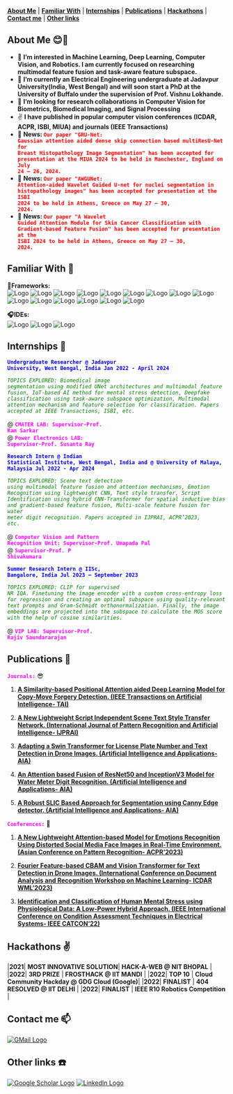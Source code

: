 <link rel="stylesheet" href="style.css">

**[About Me](#about-me)** | **[Familiar With](#familiar-with)** | **[Internships](#internships)** | **[Publications](#publications)** | **[Hackathons](#hackathons)** | **[Contact me](#contact-me)** | **[Other links](#other-links)**

## About Me 😊👋 <a id="about-me"></a>
- 👀 **I’m interested in Machine Learning, Deep Learning, Computer Vision, and Robotics. I am currently focused on researching multimodal feature fusion and task-aware feature subspace.** 
- 🌱 **I’m currently an Electrical Engineering undergraduate at Jadavpur University(India, West Bengal) and will soon start a PhD at the University of Buffalo under the supervision of Prof. Vishnu Lokhande.**
- 💞️ **I’m looking for research collaborations in Computer Vision for Biometrics, Biomedical Imaging,  and Signal Processing**
- ✌️ **I have published in popular computer vision conferences (ICDAR, ACPR, ISBI, MIUA) and journals (IEEE Transactions)**
- 📳 **News: <code style="color: red">Our paper "GRU-Net: Gaussian attention aided dense skip connection based  multiResU-Net for Breast Histopathology Image Segmentation" has been accepted for presentation at the MIUA 2024 to be held in Manchester, England on July 24 – 26, 2024.</code>**
- 📳 **News: <code style="color: red">Our paper "AWGUNet: Attention-aided Wavelet Guided U-net for nuclei segmentation in histopathology images" has been accepted for presentation at the ISBI 2024 to be held in Athens, Greece on May 27 – 30, 2024.</code>**
- 📳 **News: <code style="color: red">Our paper "A Wavelet Guided Attention Module for Skin Cancer Classification with Gradient-based Feature Fusion" has been accepted for presentation at the ISBI 2024 to be held in Athens, Greece on May 27 – 30, 2024.</code>**

## Familiar With 👀 <a id="familiar-with"></a>

**🍴Frameworks:** <br/>
![Logo](https://img.shields.io/badge/Python-FFD43B?style=for-the-badge&logo=python&logoColor=darkgreen) 
![Logo](https://img.shields.io/badge/C%2B%2B-00599C?style=for-the-badge&logo=c%2B%2B&logoColor=white)
![Logo](https://img.shields.io/badge/C-00599C?style=for-the-badge&logo=c&logoColor=white)
![Logo](https://img.shields.io/badge/PHP-777BB4?style=for-the-badge&logo=php&logoColor=white)
![Logo](https://img.shields.io/badge/Keras-D00000?style=for-the-badge&logo=Keras&logoColor=white)
![Logo](https://img.shields.io/badge/scikit_learn-F7931E?style=for-the-badge&logo=scikit-learn&logoColor=white)
![Logo](https://img.shields.io/badge/TensorFlow-FF6F00?style=for-the-badge&logo=TensorFlow&logoColor=white)
![Logo](https://img.shields.io/badge/SciPy-654FF0?style=for-the-badge&logo=SciPy&logoColor=white)
![Logo](https://img.shields.io/badge/Numpy-777BB4?style=for-the-badge&logo=numpy&logoColor=white)
![Logo](https://img.shields.io/badge/Pandas-2C2D72?style=for-the-badge&logo=pandas&logoColor=white)
![Logo](https://img.shields.io/badge/Streamlit-FF4B4B?style=for-the-badge&logo=Streamlit&logoColor=white)
![Logo](https://img.shields.io/badge/OpenCV-27338e?style=for-the-badge&logo=OpenCV&logoColor=white)
![Logo](https://img.shields.io/badge/Jupyter-F37626.svg?&style=for-the-badge&logo=Jupyter&logoColor=white)
![Logo](https://img.shields.io/badge/Arduino-00979D?style=for-the-badge&logo=Arduino&logoColor=white)
![Logo](https://img.shields.io/badge/Raspberry%20Pi-A22846?style=for-the-badge&logo=Raspberry%20Pi&logoColor=white)

**🎧IDEs:** <br/>
![Logo](https://img.shields.io/badge/Visual_Studio-5C2D91?style=for-the-badge&logo=visual%20studio&logoColor=white)
![Logo](https://img.shields.io/badge/pycharm-143?style=for-the-badge&logo=pycharm&logoColor=black&color=black&labelColor=green)
![Logo](https://img.shields.io/badge/Colab-F9AB00?style=for-the-badge&logo=googlecolab&color=525252)

## Internships 💫 <a id="internships"></a>

**<code style="color: blue">Undergraduate Researcher @ Jadavpur University, West Bengal, India Jan 2022 - April 2024</code>**

*<code style="color: green">TOPICS EXPLORED: Biomedical image segmentation using modified UNet architectures and multimodal feature fusion,  IoT-based AI method for mental stress detection, Deepfake classification using task-aware subspace optimization, Multimodal attention mechanism and feature selection for classification. Papers accepted at IEEE Transactions, ISBI, etc.</code>*

@ **<code style="color: fuchsia">CMATER LAB: Supervisor-Prof. Ram Sarkar</code>**<br/>
@ **<code style="color: fuchsia">Power Electronics LAB: Supervisor-Prof. Susanta Ray</code>**

**<code style="color: blue">Research Intern @ Indian Statistical Institute, West Bengal, India and @ University of Malaya, Malaysia Jul 2022 - Apr 2024</code>**

*<code style="color: green">TOPICS EXPLORED: Scene text detection using multimodal feature fusion and attention mechanisms, Emotion Recognition using lightweight CNN, Text style transfer, Script Identification using hybrid CNN-Transformer for spatial inductive bias and gradient-based feature fusion, Multi-scale feature fusion for water meter digit recognition. Papers accepted in IJPRAI, ACPR’2023, etc.</code>*

@ **<code style="color: fuchsia">Computer Vision and Pattern Recognition Unit: Supervisor-Prof. Umapada Pal</code>**<br/>
@ **<code style="color: fuchsia">Supervisor-Prof. P Shivakumara</code>**

**<code style="color: blue">Summer Research Intern @ IISc, Bangalore, India Jul 2023 – September 2023</code>**

*<code style="color: green">TOPICS EXPLORED: CLIP for supervised NR IQA. Finetuning the image encoder with a custom cross-entropy loss for regression and creating an optimal subspace using quality-relevant text prompts and Gram-Schmidt orthonormalization. Finally, the image embeddings are projected into the subspace to calculate the MOS score with the help of cosine similarities.</code>*

@ **<code style="color: fuchsia">VIP LAB: Supervisor-Prof. Rajiv Saundararajan</code>**

## Publications 💪 <a id="publications"></a>
**<code style="color: fuchsia">Journals:</code>** 😎

1. [**A Similarity-based Positional Attention aided Deep Learning Model for Copy-Move Forgery Detection. (IEEE Transactions on Artificial Intelligence- TAI)**](https://scholar.google.com/citations?view_op=view_citation&hl=en&user=exgiMpgAAAAJ&citation_for_view=exgiMpgAAAAJ:ULOm3_A8WrAC)
   
2. [**A New Lightweight Script Independent Scene Text Style Transfer Network. (International Journal of Pattern Recognition and Artificial Intelligence- IJPRAI)**](https://scholar.google.com/citations?view_op=view_citation&hl=en&user=exgiMpgAAAAJ&citation_for_view=exgiMpgAAAAJ:KlAtU1dfN6UC)

3. [**Adapting a Swin Transformer for License Plate Number and Text Detection in Drone Images. (Artificial Intelligence and Applications- AIA)**](https://scholar.google.com/citations?view_op=view_citation&hl=en&user=exgiMpgAAAAJ&citation_for_view=exgiMpgAAAAJ:roLk4NBRz8UC)

4. [**An Attention based Fusion of ResNet50 and InceptionV3 Model for Water Meter Digit Recognition. (Artificial Intelligence and Applications- AIA)**](https://scholar.google.com/citations?view_op=view_citation&hl=en&user=exgiMpgAAAAJ&citation_for_view=exgiMpgAAAAJ:Zph67rFs4hoC)

5. [**A Robust SLIC Based Approach for Segmentation using Canny Edge detector. (Artificial Intelligence and Applications- AIA)**](https://scholar.google.com/citations?view_op=view_citation&hl=en&user=exgiMpgAAAAJ&citation_for_view=exgiMpgAAAAJ:hqOjcs7Dif8C)

**<code style="color: fuchsia">Conferences:</code>** 😬
1. [**A New Lightweight Attention-based Model for Emotions Recognition Using Distorted Social Media Face Images in Real-Time Environment. (Asian Conference on Pattern Recognition- ACPR’2023)**](https://scholar.google.com/citations?view_op=view_citation&hl=en&user=exgiMpgAAAAJ&citation_for_view=exgiMpgAAAAJ:8k81kl-MbHgC)

2. [**Fourier Feature-based CBAM and Vision Transformer for Text Detection in Drone Images. (International Conference on Document Analysis and Recognition Workshop on Machine Learning- ICDAR WML’2023)**](https://scholar.google.com/citations?view_op=view_citation&hl=en&user=exgiMpgAAAAJ&citation_for_view=exgiMpgAAAAJ:Se3iqnhoufwC)
  
3. [**Identification and Classification of Human Mental Stress using Physiological Data: A Low-Power Hybrid Approach. (IEEE International Conference on Condition Assessment Techniques in Electrical Systems- IEEE CATCON’22)**](https://scholar.google.com/citations?view_op=view_citation&hl=en&user=exgiMpgAAAAJ&citation_for_view=exgiMpgAAAAJ:LkGwnXOMwfcC)

## Hackathons ✌️ <a id="hackathons"></a>

|**2021**| **MOST INNOVATIVE SOLUTION**| **HACK-A-WEB @ NIT BHOPAL**                     |
|**2022**| **3RD PRIZE**               | **FROSTHACK @ IIT MANDI**                       |
|**2022**| **TOP 10**                  | **Cloud Community Hackday @ GDG Cloud (Google)**|
|**2022**| **FINALIST**                | **404 RESOLVED @ IIT DELHI**                    |
|**2022**| **FINALIST**                | **IEEE R10 Robotics Competition**               |

## Contact me 📫 <a id="contact-me"></a>

[![GMail Logo](https://img.shields.io/badge/Gmail-D14836?style=for-the-badge&logo=gmail&logoColor=white)](mailto:aroy80321@gmail.com)

## Other links ☎️ <a id="other-links"></a>

[![Google Scholar Logo](https://img.shields.io/badge/Google%20Scholar-4285F4?style=for-the-badge&logo=google-scholar&logoColor=white)](https://scholar.google.com/citations?user=exgiMpgAAAAJ&hl=en)
[![LinkedIn Logo](https://img.shields.io/badge/LinkedIn-0077B5?style=for-the-badge&logo=linkedin&logoColor=white)](https://www.linkedin.com/in/ayush-roy-59a79b223/)

